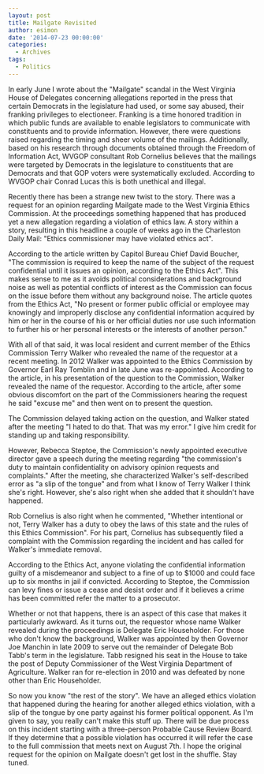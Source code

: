 ```yaml
---
layout: post
title: Mailgate Revisited
author: esimon
date: '2014-07-23 00:00:00'
categories:
  - Archives
tags:
  - Politics
---
```

In early June I wrote about the "Mailgate" scandal in the West Virginia House of Delegates concerning allegations reported in the press that certain Democrats in the legislature had used, or some say abused, their franking privileges to electioneer. Franking is a time honored tradition in which public funds are available to enable legislators to communicate with constituents and to provide information. However, there were questions raised regarding the timing and sheer volume of the mailings. Additionally, based on his research through documents obtained through the Freedom of Information Act, WVGOP consultant Rob Cornelius believes that the mailings were targeted by Democrats in the legislature to constituents that are Democrats and that GOP voters were systematically excluded. According to WVGOP chair Conrad Lucas this is both unethical and illegal. 

Recently there has been a strange new twist to the story. There was a request for an opinion regarding Mailgate made to the West Virginia Ethics Commission. At the proceedings something happened that has produced yet a new allegation regarding a violation of ethics law. A story within a story, resulting in this headline a couple of weeks ago in the Charleston Daily Mail: "Ethics commissioner may have violated ethics act". 

According to the article written by Capitol Bureau Chief David Boucher, "The commission is required to keep the name of the subject of the request confidential until it issues an opinion, according to the Ethics Act". This makes sense to me as it avoids political considerations and background noise as well as potential conflicts of interest as the Commission can focus on the issue before them without any background noise. The article quotes from the Ethics Act, "No present or former public official or employee may knowingly and improperly disclose any confidential information acquired by him or her in the course of his or her official duties nor use such information to further his or her personal interests or the interests of another person." 

With all of that said, it was local resident and current member of the Ethics Commission Terry Walker who revealed the name of the requestor at a recent meeting. In 2012 Walker was appointed to the Ethics Commission by Governor Earl Ray Tomblin and in late June was re-appointed. According to the article, in his presentation of the question to the Commission, Walker revealed the name of the requestor. According to the article, after some obvious discomfort on the part of the Commissioners hearing the request he said "excuse me" and then went on to present the question. 

The Commission delayed taking action on the question, and Walker stated after the meeting "I hated to do that. That was my error." I give him credit for standing up and taking responsibility. 

However, Rebecca Steptoe, the Commission's newly appointed executive director gave a speech during the meeting regarding "the commission's duty to maintain confidentiality on advisory opinion requests and complaints." After the meeting, she characterized Walker's self-described error as "a slip of the tongue" and from what I know of Terry Walker I think she's right. However, she's also right when she added that it shouldn't have happened. 

Rob Cornelius is also right when he commented, "Whether intentional or not, Terry Walker has a duty to obey the laws of this state and the rules of this Ethics Commission". For his part, Cornelius has subsequently filed a complaint with the Commission regarding the incident and has called for Walker's immediate removal. 

According to the Ethics Act, anyone violating the confidential information guilty of a misdemeanor and subject to a fine of up to $1000 and could face up to six months in jail if convicted. According to Steptoe, the Commission can levy fines or issue a cease and desist order and if it believes a crime has been committed refer the matter to a prosecutor. 

Whether or not that happens, there is an aspect of this case that makes it particularly awkward. As it turns out, the requestor whose name Walker revealed during the proceedings is Delegate Eric Householder. For those who don't know the background, Walker was appointed by then Governor Joe Manchin in late 2009 to serve out the remainder of Delegate Bob Tabb's term in the legislature. Tabb resigned his seat in the House to take the post of Deputy Commissioner of the West Virginia Department of Agriculture. Walker ran for re-election in 2010 and was defeated by none other than Eric Householder. 

So now you know "the rest of the story". We have an alleged ethics violation that happened during the hearing for another alleged ethics violation, with a slip of the tongue by one party against his former political opponent. As I'm given to say, you really can't make this stuff up. There will be due process on this incident starting with a three-person Probable Cause Review Board. If they determine that a possible violation has occurred it will refer the case to the full commission that meets next on August 7th. I hope the original request for the opinion on Mailgate doesn't get lost in the shuffle. Stay tuned.


